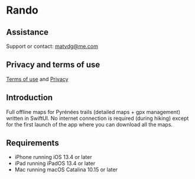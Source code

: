 # Rando

## Assistance
Support or contact: [matvdg@me.com](matvdg@me.com)

## Privacy and terms of use

[Terms of use](https://github.com/matvdg/Rando/blob/master/tou.md) and [Privacy](https://github.com/matvdg/Rando/blob/master/privacy.md)

## Introduction
Full offline maps for Pyrénées trails (detailed maps + gpx management) written in SwiftUI.
No internet connection is required (during hiking) except for the first launch of the app where you can download all the maps.

## Requirements
- iPhone running iOS 13.4 or later
- iPad running iPadOS 13.4 or later
- Mac running macOS Catalina 10.15 or later
